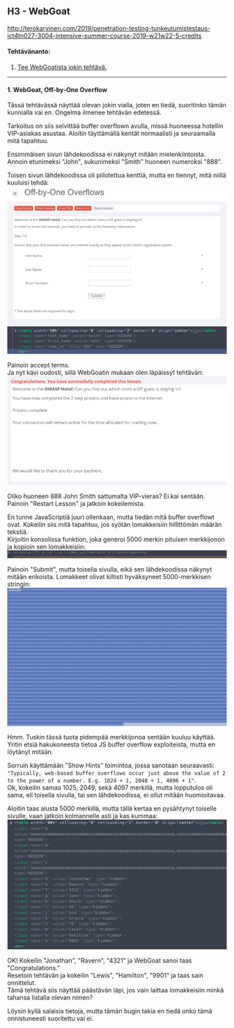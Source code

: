 ## H3 - WebGoat

http://terokarvinen.com/2019/penetration-testing-tunkeutumistestaus-ict4tn027-3004-intensive-summer-course-2019-w21w22-5-credits

#### Tehtävänanto:

1. [Tee WebGoatista jokin tehtävä.](#tehtava1)

---

#### <a id="tehtava1">1. WebGoat, Off-by-One Overflow</a>

Tässä tehtävässä näyttää olevan jokin vialla, joten en tiedä, suoritinko tämän kunnialla vai en. Ongelma ilmenee tehtävän edetessä.

Tarkoitus on siis selvittää buffer overflown avulla, missä huoneessa hotellin VIP-asiakas asustaa. Aloitin täyttämällä kentät normaalisti ja seuraamalla mitä tapahtuu.

Ensimmäisen sivun lähdekoodissa ei näkynyt mitään mielenkiintoista. Annoin etunimeksi "John", sukunimeksi "Smith" huoneen numeroksi "888".

Toisen sivun lähdekoodissa oli piilotettua kenttiä, mutta en tiennyt, mitä niillä kuuluisi tehdä:\
![off-by-one](/h3-more-webgoat/screenshots/off-by-one.png)\
![hidden-values](/h3-more-webgoat/screenshots/hidden-values.png)

Painoin accept terms.\
Ja nyt kävi oudosti, sillä WebGoatin mukaan olen läpäissyt tehtävän:\
![success](/h3-more-webgoat/screenshots/success.png)

Oliko huoneen 888 John Smith sattumalta VIP-vieras? Ei kai sentään. Painoin "Restart Lesson" ja jatkoin kokeilemista.

En tunne JavaScriptiä juuri ollenkaan, mutta tiedän mitä buffer overflowt ovat. Kokeilin siis mitä tapahtuu, jos syötän lomakkeisiin hillittömän määrän tekstiä.\
Kirjoitin konsolissa funktion, joka generoi 5000 merkin pituisen merkkijonon ja kopioin sen lomakkeisiin:\
![function](/h3-more-webgoat/screenshots/function.png)

Painoin "Submit", mutta toisella sivulla, eikä sen lähdekoodissa näkynyt mitään erikoista. Lomakkeet olivat kiltisti hyväksyneet 5000-merkkisen stringin:\
![string](/h3-more-webgoat/screenshots/string.png)

Hmm. Tuskin tässä tuota pidempää merkkijonoa sentään kuuluu käyttää. Yritin etsiä hakukoneesta tietoa JS buffer overflow exploiteista, mutta en löytänyt mitään.

Sorruin käyttämään "Show Hints" toimintoa, jossa sanotaan seuraavasti: `"Typically, web-based buffer overflows occur just above the value of 2 to the power of a number. E.g. 1024 + 1, 2048 + 1, 4096 + 1"`.\
Ok, kokeilin samaa 1025, 2049, sekä 4097 merkillä, mutta lopputulos oli sama, eli toisella sivulla, tai sen lähdekoodissa, ei ollut mitään huomioitavaa.

Aloitin taas alusta 5000 merkillä, mutta tällä kertaa en pysähtynyt toiselle sivulle, vaan jatkoin kolmannelle asti ja kas kummaa:\
![overflow](/h3-more-webgoat/screenshots/overflow.png)

OK! Kokeilin "Jonathan", "Ravern", "4321" ja WebGoat sanoi taas "Congratulations."\
Resetoin tehtävän ja kokeilin "Lewis", "Hamilton", "9901" ja taas sain onnittelut.\
Tämä tehtävä siis näyttää päästävän läpi, jos vain laittaa lomakkeisiin minkä tahansa listalla olevan nimen?

Löysin kyllä salaisia tietoja, mutta tämän bugin takia en tiedä onko tämä onnistuneesti suoritettu vai ei.
